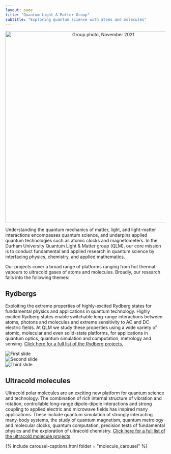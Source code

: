 ```yaml
---
layout: page
title: "Quantum Light & Matter Group"
subtitle: "Exploring quantum science with atoms and molecules"
---
```


<center><img width=600 src="/assets/img/qlm_group_photo_nov21.jpg" alt="Group photo, November 2021" /></center>

Understanding the quantum mechanics of matter, light, and light-matter interactions encompasses quantum science, and underpins applied quantum technologies such as atomic clocks and magnetometers. In the Durham University Quantum Light & Matter group (QLM), our core mission is to conduct fundamental and applied research in quantum science by interfacing physics, chemistry, and applied mathematics. 

Our projects cover a broad range of platforms ranging from hot thermal vapours to ultracold gases of atoms and molecules. Broadly, our research falls into the following themes: 

## Rydbergs

Exploiting the extreme properties of highly-excited Rydberg states for fundamental physics and applications in quantum technology. Highly excited Rydberg states enable switchable long-range interactions between atoms, photons and molecules and  extreme sensitivity to AC and DC electric fields. At QLM we study these properties using a wide variety of atomic, molecular and even solid-state platforms, for applications in quantum optics, quantum simulation and computation, metrology and sensing. [Click here for a full list of the Rydberg projects.]()

<div id="carouselExampleSlidesOnly" class="carousel slide" data-ride="carousel">
  <div class="carousel-inner">
    <div class="carousel-item active">
      <img class="d-block w-100" src="{{ site.url }}{{ site.baseurl }}/landing/images/rydberg_carousel/rydberg_quantum_optics.jpg" alt="First slide">
    </div>
    <div class="carousel-item">
      <img class="d-block w-100" src="{{ site.url }}{{ site.baseurl }}/landing/images/rydberg_carousel/rydberg_quantum_clock.jpg" alt="Second slide">
    </div>
    <div class="carousel-item">
      <img class="d-block w-100" src="{{ site.url }}{{ site.baseurl }}/landing/images/rydberg_carousel/rydberg_quantum_clock.jpg" alt="Third slide">
    </div>
  </div>
</div>

## Ultracold molecules

Ultracold polar molecules are an exciting new platform for quantum science and technology. The combination of rich internal structure of vibration and rotation, controllable long-range dipole-dipole interactions and strong coupling to applied electric and microwave fields has inspired many applications. These include quantum simulation of strongly interacting many-body systems, the study of quantum magnetism, quantum metrology and molecular clocks, quantum computation, precision tests of fundamental physics and the exploration of ultracold chemistry. [Click here for a full list of the ultracold molecule projects]()

{% include carousel-captions.html folder = "molecule_carousel" %}

